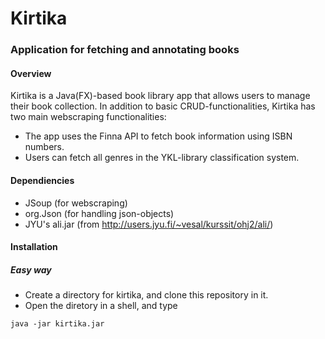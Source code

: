 # Kirtika
### Application for fetching and annotating books
#### Overview
Kirtika is a Java(FX)-based book library app that allows users to manage their book collection.
In addition to basic CRUD-functionalities, Kirtika has two main webscraping functionalities:
- The app uses the Finna API to fetch book information using ISBN numbers.
- Users can fetch all genres in the YKL-library classification system.

#### Dependiencies
- JSoup (for webscraping)
- org.Json (for handling json-objects)
- JYU's ali.jar (from http://users.jyu.fi/~vesal/kurssit/ohj2/ali/)

#### Installation
##### Easy way
- Create a directory for kirtika, and clone this repository in it.
- Open the diretory in a shell, and type
```
java -jar kirtika.jar
```
